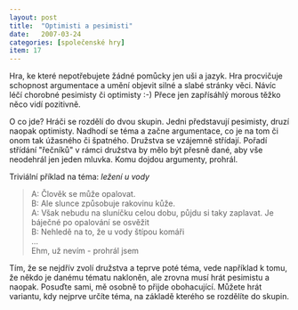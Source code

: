 ```yaml
---
layout: post
title:  "Optimisti a pesimisti"
date:   2007-03-24
categories: [společenské hry]
item: 17
---
```

Hra, ke které nepotřebujete žádné pomůcky jen uši a jazyk. Hra procvičuje schopnost argumentace a umění objevit silné a slabé stránky věci. Návíc léčí chorobné pesimisty či optimisty :-) Přece jen zapřísáhlý morous těžko něco vidí pozitivně.
<!--more-->

O co jde? Hráči se rozdělí do dvou skupin. Jedni představují pesimisty, druzí naopak optimisty. Nadhodí se téma a začne argumentace, co je na tom či onom tak úžasného či špatného. Družstva se vzájemně střídají. Pořadí střídání "řečníků" v rámci družstva by mělo být přesně dané, aby vše neodehrál jen jeden mluvka. Komu dojdou argumenty, prohrál.

Triviální příklad na téma: _ležení u vody_

>A: Člověk se může opalovat.  
>B: Ale slunce způsobuje rakovinu kůže.  
>A: Však nebudu na sluníčku celou dobu, půjdu si taky zaplavat. Je báječné po opalování se osvěžit  
>B: Nehledě na to, že u vody štípou komáři  
>...  
>Ehm, už nevím - prohrál jsem

Tím, že se nejdřív zvolí družstva a teprve poté téma, vede například k tomu, že někdo je danému tématu nakloněn, ale zrovna musí hrát pesimistu a naopak. Posuďte sami, mě osobně to přijde obohacující. Můžete hrát variantu, kdy nejprve určíte téma, na základě kterého se rozdělíte do skupin.